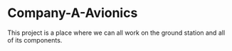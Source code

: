 # Company-A-Avionics
This project is a place where we can all work on the ground station and all of its components.
